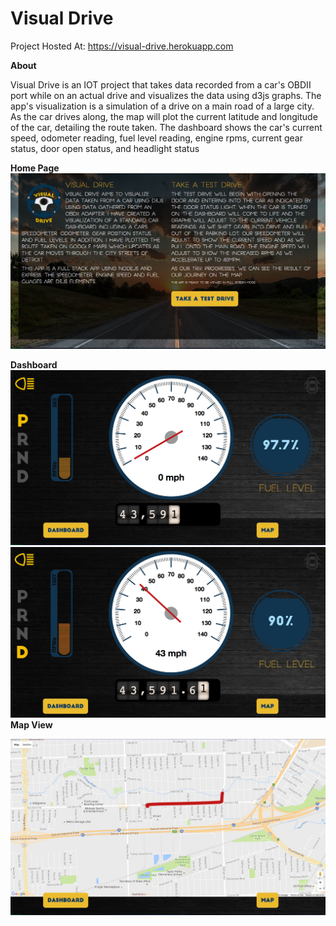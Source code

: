 # Visual Drive
Project Hosted At: https://visual-drive.herokuapp.com

**About**

 Visual Drive is an IOT project that takes data recorded from a 
 car's OBDII port while on an actual drive and visualizes the data using d3js graphs. 
 The app's visualization is a simulation of a drive on a main road of a large city. 
 As the car drives along, the map will plot the current latitude and longitude of the car, 
 detailing the route taken. The dashboard shows the car's current speed, odometer reading, 
 fuel level reading, engine rpms, current gear status, door open status, and headlight status
 
 **Home Page**
 ![Home Page](https://github.com/uthrakrishnan/carDashboard/blob/master/client/images/HomePage.png)
 
 **Dashboard**
 ![Dashboard](https://github.com/uthrakrishnan/carDashboard/blob/master/client/images/dashboard.png)
 ![Dashboard2](https://github.com/uthrakrishnan/carDashboard/blob/master/client/images/dashboard2.png)
 **Map View** 
 
![Map](https://github.com/uthrakrishnan/carDashboard/blob/master/client/images/mapView.png)
